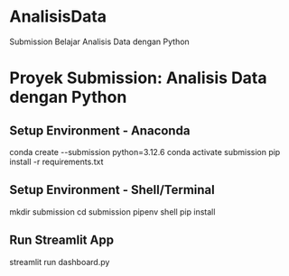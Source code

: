 # AnalisisData
Submission Belajar Analisis Data dengan Python 

# Proyek Submission: Analisis Data dengan Python

## Setup Environment - Anaconda
conda create --submission python=3.12.6
conda activate submission
pip install -r requirements.txt

## Setup Environment - Shell/Terminal
mkdir submission
cd submission
pipenv shell
pip install

## Run Streamlit App
streamlit run dashboard.py
